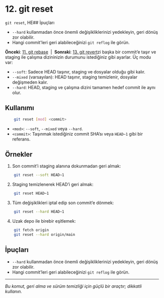 # 12. git reset

`git reset`, HE## İpuçları
- `--hard` kullanmadan önce önemli değişikliklerinizi yedekleyin, geri dönüş zor olabilir.
- Hangi commit'leri geri alabileceğinizi `git reflog` ile görün.

**Önceki**: [11. git rebase](11-rebase.md) &nbsp;|&nbsp; **Sonraki**: [13. git revert](13-revert.md)zi başka bir commit’e taşır ve staging ile çalışma dizininizin durumunu istediğiniz gibi ayarlar. Üç modu var:

- `--soft`: Sadece HEAD taşınır, staging ve dosyalar olduğu gibi kalır.
- `--mixed` (varsayılan): HEAD taşınır, staging temizlenir, dosyalar değişmeden kalır.
- `--hard`: HEAD, staging ve çalışma dizini tamamen hedef commit ile aynı olur.

## Kullanımı
```bash
    git reset [mod] <commit>
```
- `<mod>`: `--soft`, `--mixed` veya `--hard`.
- `<commit>`: Taşınmak istediğiniz commit SHA’sı veya `HEAD~1` gibi bir referans.

## Örnekler
1. Son commit’i staging alanına dokunmadan geri almak:
```bash
    git reset --soft HEAD~1
```
2. Staging temizlenerek HEAD’i geri almak:
```bash
    git reset HEAD~1
```
3. Tüm değişiklikleri iptal edip son commit’e dönmek:
```bash
    git reset --hard HEAD~1
```
4. Uzak depo ile birebir eşitlemek:
```bash
    git fetch origin
    git reset --hard origin/main
```

## İpuçları
- `--hard` kullanmadan önce önemli değişikliklerinizi yedekleyin, geri dönüş zor olabilir.
- Hangi commit’leri geri alabileceğinizi `git reflog` ile görün.

---
_Bu komut, geri alma ve sürüm temizliği için güçlü bir araçtır; dikkatli kullanın._
